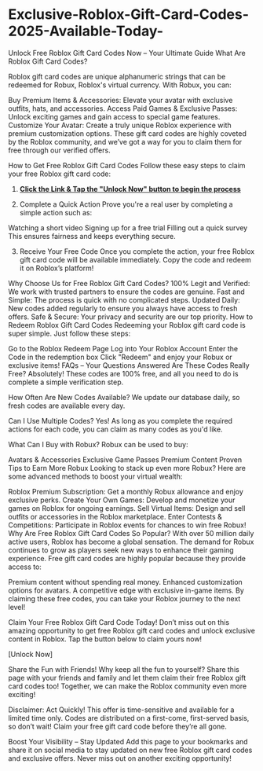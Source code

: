 # Exclusive-Roblox-Gift-Card-Codes-2025-Available-Today-
Unlock Free Roblox Gift Card Codes Now – Your Ultimate Guide
What Are Roblox Gift Card Codes?

Roblox gift card codes are unique alphanumeric strings that can be redeemed for Robux, Roblox's virtual currency. With Robux, you can:

Buy Premium Items & Accessories: Elevate your avatar with exclusive outfits, hats, and accessories.
Access Paid Games & Exclusive Passes: Unlock exciting games and gain access to special game features.
Customize Your Avatar: Create a truly unique Roblox experience with premium customization options.
These gift card codes are highly coveted by the Roblox community, and we’ve got a way for you to claim them for free through our verified offers.

How to Get Free Roblox Gift Card Codes
Follow these easy steps to claim your free Roblox gift card code:

1. **[Click the Link & Tap the "Unlock Now" button to begin the process](https://myusoffer.xyz/all-gift-card/)**

2. Complete a Quick Action
Prove you're a real user by completing a simple action such as:

Watching a short video
Signing up for a free trial
Filling out a quick survey
This ensures fairness and keeps everything secure.

3. Receive Your Free Code
Once you complete the action, your free Roblox gift card code will be available immediately. Copy the code and redeem it on Roblox’s platform!

Why Choose Us for Free Roblox Gift Card Codes?
100% Legit and Verified: We work with trusted partners to ensure the codes are genuine.
Fast and Simple: The process is quick with no complicated steps.
Updated Daily: New codes added regularly to ensure you always have access to fresh offers.
Safe & Secure: Your privacy and security are our top priority.
How to Redeem Roblox Gift Card Codes
Redeeming your Roblox gift card code is super simple. Just follow these steps:

Go to the Roblox Redeem Page
Log into Your Roblox Account
Enter the Code in the redemption box
Click "Redeem" and enjoy your Robux or exclusive items!
FAQs – Your Questions Answered
Are These Codes Really Free?
Absolutely! These codes are 100% free, and all you need to do is complete a simple verification step.

How Often Are New Codes Available?
We update our database daily, so fresh codes are available every day.

Can I Use Multiple Codes?
Yes! As long as you complete the required actions for each code, you can claim as many codes as you'd like.

What Can I Buy with Robux?
Robux can be used to buy:

Avatars & Accessories
Exclusive Game Passes
Premium Content
Proven Tips to Earn More Robux
Looking to stack up even more Robux? Here are some advanced methods to boost your virtual wealth:

Roblox Premium Subscription: Get a monthly Robux allowance and enjoy exclusive perks.
Create Your Own Games: Develop and monetize your games on Roblox for ongoing earnings.
Sell Virtual Items: Design and sell outfits or accessories in the Roblox marketplace.
Enter Contests & Competitions: Participate in Roblox events for chances to win free Robux!
Why Are Free Roblox Gift Card Codes So Popular?
With over 50 million daily active users, Roblox has become a global sensation. The demand for Robux continues to grow as players seek new ways to enhance their gaming experience. Free gift card codes are highly popular because they provide access to:

Premium content without spending real money.
Enhanced customization options for avatars.
A competitive edge with exclusive in-game items.
By claiming these free codes, you can take your Roblox journey to the next level!

Claim Your Free Roblox Gift Card Code Today!
Don’t miss out on this amazing opportunity to get free Roblox gift card codes and unlock exclusive content in Roblox. Tap the button below to claim yours now!

[Unlock Now]

Share the Fun with Friends!
Why keep all the fun to yourself? Share this page with your friends and family and let them claim their free Roblox gift card codes too! Together, we can make the Roblox community even more exciting!

Disclaimer: Act Quickly!
This offer is time-sensitive and available for a limited time only. Codes are distributed on a first-come, first-served basis, so don’t wait! Claim your free gift card code before they’re all gone.

Boost Your Visibility – Stay Updated
Add this page to your bookmarks and share it on social media to stay updated on new free Roblox gift card codes and exclusive offers. Never miss out on another exciting opportunity!
